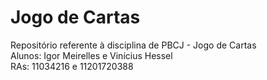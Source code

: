 # Jogo de Cartas
Repositório referente à disciplina de PBCJ - Jogo de Cartas<br/>
Alunos: Igor Meirelles e Vinícius Hessel<br/>
RAs: 11034216 e 11201720388<br/>
